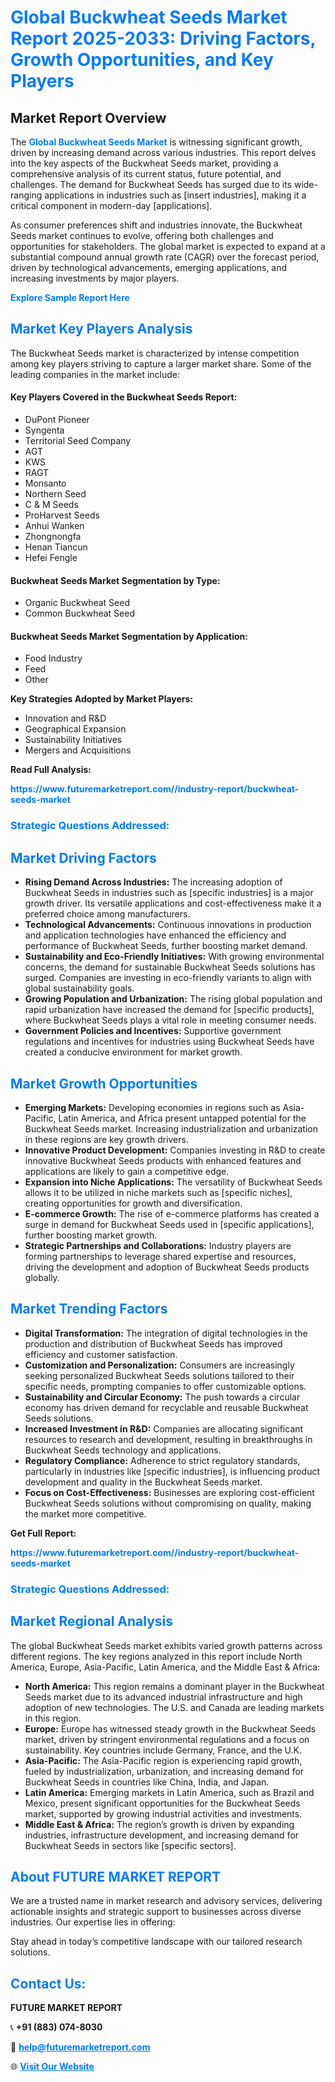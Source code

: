 <h1 style="color: #007BFF;">Global Buckwheat Seeds Market Report 2025-2033: Driving Factors, Growth Opportunities, and Key Players</h1>

<section id="overview">
<h2>Market Report Overview</h2>
<p>The <a href="https://www.futuremarketreport.com//industry-report/buckwheat-seeds-market" style="color: #007BFF; text-decoration: none;"><strong>Global Buckwheat Seeds Market</strong></a> is witnessing significant growth, driven by increasing demand across various industries. This report delves into the key aspects of the Buckwheat Seeds market, providing a comprehensive analysis of its current status, future potential, and challenges. The demand for Buckwheat Seeds has surged due to its wide-ranging applications in industries such as [insert industries], making it a critical component in modern-day [applications].</p>
<p>As consumer preferences shift and industries innovate, the Buckwheat Seeds market continues to evolve, offering both challenges and opportunities for stakeholders. The global market is expected to expand at a substantial compound annual growth rate (CAGR) over the forecast period, driven by technological advancements, emerging applications, and increasing investments by major players.</p>
</section>

<section id="overview">
<p><a href="https://www.futuremarketreport.com//request-sample/reportId=89008" style="color: #007BFF; text-decoration: none;"><strong>Explore Sample Report Here</strong></a></p>
</section>

<section id="key-players">
<h2 style="color: #007BFF;">Market Key Players Analysis</h2>
<p>The Buckwheat Seeds market is characterized by intense competition among key players striving to capture a larger market share. Some of the leading companies in the market include:</p>
<h4>Key Players Covered in the Buckwheat Seeds Report:</h4>
<ul><li>DuPont Pioneer</li><li>Syngenta</li><li>Territorial Seed Company</li><li>AGT</li><li>KWS</li><li>RAGT</li><li>Monsanto</li><li>Northern Seed</li><li>C &amp; M Seeds</li><li>ProHarvest Seeds</li><li>Anhui Wanken</li><li>Zhongnongfa</li><li>Henan Tiancun</li><li>Hefei Fengle</li></ul>
<h4>Buckwheat Seeds Market Segmentation by Type:</h4>
<ul><li>Organic Buckwheat Seed</li><li>Common Buckwheat Seed</li></ul>

<h4>Buckwheat Seeds Market Segmentation by Application:</h4>
<ul><li>Food Industry</li><li>Feed</li><li>Other</li></ul>
<p><strong>Key Strategies Adopted by Market Players:</strong></p>
<ul>
<li>Innovation and R&D</li>
<li>Geographical Expansion</li>
<li>Sustainability Initiatives</li>
<li>Mergers and Acquisitions</li>
</ul>
</section>

<section>
<p><strong>Read Full Analysis: </strong></p><a href="https://www.futuremarketreport.com//industry-report/buckwheat-seeds-market" style="color: #007BFF; text-decoration: none;"><strong>https://www.futuremarketreport.com//industry-report/buckwheat-seeds-market</strong></a>
<h3 style="color: #007BFF;">Strategic Questions Addressed:</h3>
</section>

<section id="driving-factors">
<h2 style="color: #007BFF;">Market Driving Factors</h2>
<ul>
<li><strong>Rising Demand Across Industries:</strong> The increasing adoption of Buckwheat Seeds in industries such as [specific industries] is a major growth driver. Its versatile applications and cost-effectiveness make it a preferred choice among manufacturers.</li>
<li><strong>Technological Advancements:</strong> Continuous innovations in production and application technologies have enhanced the efficiency and performance of Buckwheat Seeds, further boosting market demand.</li>
<li><strong>Sustainability and Eco-Friendly Initiatives:</strong> With growing environmental concerns, the demand for sustainable Buckwheat Seeds solutions has surged. Companies are investing in eco-friendly variants to align with global sustainability goals.</li>
<li><strong>Growing Population and Urbanization:</strong> The rising global population and rapid urbanization have increased the demand for [specific products], where Buckwheat Seeds plays a vital role in meeting consumer needs.</li>
<li><strong>Government Policies and Incentives:</strong> Supportive government regulations and incentives for industries using Buckwheat Seeds have created a conducive environment for market growth.</li>
</ul>
</section>

<section id="growth-opportunities">
<h2 style="color: #007BFF;">Market Growth Opportunities</h2>
<ul>
<li><strong>Emerging Markets:</strong> Developing economies in regions such as Asia-Pacific, Latin America, and Africa present untapped potential for the Buckwheat Seeds market. Increasing industrialization and urbanization in these regions are key growth drivers.</li>
<li><strong>Innovative Product Development:</strong> Companies investing in R&D to create innovative Buckwheat Seeds products with enhanced features and applications are likely to gain a competitive edge.</li>
<li><strong>Expansion into Niche Applications:</strong> The versatility of Buckwheat Seeds allows it to be utilized in niche markets such as [specific niches], creating opportunities for growth and diversification.</li>
<li><strong>E-commerce Growth:</strong> The rise of e-commerce platforms has created a surge in demand for Buckwheat Seeds used in [specific applications], further boosting market growth.</li>
<li><strong>Strategic Partnerships and Collaborations:</strong> Industry players are forming partnerships to leverage shared expertise and resources, driving the development and adoption of Buckwheat Seeds products globally.</li>
</ul>
</section>

<section id="trending-factors">
<h2 style="color: #007BFF;">Market Trending Factors</h2>
<ul>
<li><strong>Digital Transformation:</strong> The integration of digital technologies in the production and distribution of Buckwheat Seeds has improved efficiency and customer satisfaction.</li>
<li><strong>Customization and Personalization:</strong> Consumers are increasingly seeking personalized Buckwheat Seeds solutions tailored to their specific needs, prompting companies to offer customizable options.</li>
<li><strong>Sustainability and Circular Economy:</strong> The push towards a circular economy has driven demand for recyclable and reusable Buckwheat Seeds solutions.</li>
<li><strong>Increased Investment in R&D:</strong> Companies are allocating significant resources to research and development, resulting in breakthroughs in Buckwheat Seeds technology and applications.</li>
<li><strong>Regulatory Compliance:</strong> Adherence to strict regulatory standards, particularly in industries like [specific industries], is influencing product development and quality in the Buckwheat Seeds market.</li>
<li><strong>Focus on Cost-Effectiveness:</strong> Businesses are exploring cost-efficient Buckwheat Seeds solutions without compromising on quality, making the market more competitive.</li>
</ul>
</section>

<section>
<p><strong>Get Full Report: </strong></p><a href="https://www.futuremarketreport.com//industry-report/buckwheat-seeds-market" style="color: #007BFF; text-decoration: none;"><strong>https://www.futuremarketreport.com//industry-report/buckwheat-seeds-market</strong></a>
<h3 style="color: #007BFF;">Strategic Questions Addressed:</h3>
</section>


<section id="regional-analysis">
<h2 style="color: #007BFF;">Market Regional Analysis</h2>
<p>The global Buckwheat Seeds market exhibits varied growth patterns across different regions. The key regions analyzed in this report include North America, Europe, Asia-Pacific, Latin America, and the Middle East & Africa:</p>
<ul>
<li><strong>North America:</strong> This region remains a dominant player in the Buckwheat Seeds market due to its advanced industrial infrastructure and high adoption of new technologies. The U.S. and Canada are leading markets in this region.</li>
<li><strong>Europe:</strong> Europe has witnessed steady growth in the Buckwheat Seeds market, driven by stringent environmental regulations and a focus on sustainability. Key countries include Germany, France, and the U.K.</li>
<li><strong>Asia-Pacific:</strong> The Asia-Pacific region is experiencing rapid growth, fueled by industrialization, urbanization, and increasing demand for Buckwheat Seeds in countries like China, India, and Japan.</li>
<li><strong>Latin America:</strong> Emerging markets in Latin America, such as Brazil and Mexico, present significant opportunities for the Buckwheat Seeds market, supported by growing industrial activities and investments.</li>
<li><strong>Middle East & Africa:</strong> The region’s growth is driven by expanding industries, infrastructure development, and increasing demand for Buckwheat Seeds in sectors like [specific sectors].</li>
</ul>
</section>

<footer>
<h2 style="color: #007BFF;">About FUTURE MARKET REPORT</h2>
<p>We are a trusted name in market research and advisory services, delivering actionable insights and strategic support to businesses across diverse industries. Our expertise lies in offering:</p>

<p>Stay ahead in today’s competitive landscape with our tailored research solutions.</p>

<h2 style="color: #007BFF;">Contact Us:</h2>
<p><strong>FUTURE MARKET REPORT</strong></p>
<p>📞 <strong>+91 (883) 074-8030</strong></p>
<p>📧 <strong><a href="mailto:help@futuremarketreport.com" style="color: #007BFF;">help@futuremarketreport.com</a></strong></p>
<p>🌐 <strong><a href="https://www.futuremarketreport.com/" style="color: #007BFF;">Visit Our Website</a></strong></p>
</footer>